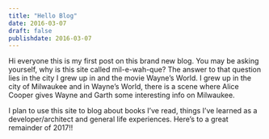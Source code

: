 ```yaml
---
title: "Hello Blog"
date: 2016-03-07
draft: false
publishdate: 2016-03-07
---
```


Hi everyone this is my first post on this brand new blog.  You may be asking yourself, why is this site called mil-e-wah-que?  The answer to that question lies in the city I grew up in and the movie Wayne’s World.  I grew up in the city of Milwaukee and in Wayne’s World, there is a scene where Alice Cooper gives Wayne and Garth some interesting info on Milwaukee.

I plan to use this site to blog about books I’ve read, things I’ve learned as a developer/architect and general life experiences.  Here’s to a great remainder of 2017!!